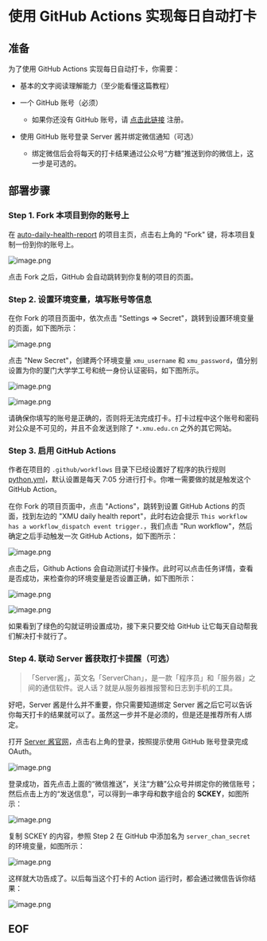 # 使用 GitHub Actions 实现每日自动打卡

## 准备

为了使用 GitHub Actions 实现每日自动打卡，你需要：

- 基本的文字阅读理解能力（至少能看懂这篇教程）

- 一个 GitHub 账号（必须）
  - 如果你还没有 GitHub 账号，请 [点击此链接](https://github.com/join?source=login) 注册。

- 使用 GitHub 账号登录 Server  酱并绑定微信通知（可选）
  - 绑定微信后会将每天的打卡结果通过公众号“方糖”推送到你的微信上，这一步是可选的。


## 部署步骤

### Step 1. Fork 本项目到你的账号上

在 [auto-daily-health-report](https://github.com/kirainmoe/auto-daily-health-report) 的项目主页，点击右上角的 "Fork" 键，将本项目复制一份到你的账号上。

![image.png](https://i.loli.net/2020/09/11/ZVCk6IDLOv3eSXG.png)

点击 Fork 之后，GitHub 会自动跳转到你复制的项目的页面。

### Step 2. 设置环境变量，填写账号等信息

在你 Fork 的项目页面中，依次点击 "Settings => Secret"，跳转到设置环境变量的页面，如下图所示：

![image.png](https://i.loli.net/2020/09/11/aLQZ75iVsu3EIF9.png)

点击 "New Secret"，创建两个环境变量 `xmu_username` 和 `xmu_password`，值分别设置为你的厦门大学学工号和统一身份认证密码，如下图所示。

![image.png](https://i.loli.net/2020/09/11/smhU6nZXy2IWbGO.png)

![image.png](https://i.loli.net/2020/09/11/TEQ8hD9GHxzbdN1.png)

请确保你填写的账号是正确的，否则将无法完成打卡。打卡过程中这个账号和密码对公众是不可见的，并且不会发送到除了 `*.xmu.edu.cn` 之外的其它网站。

### Step 3. 启用 GitHub Actions

作者在项目的 `.github/workflows` 目录下已经设置好了程序的执行规则 [python.yml](https://github.com/kirainmoe/auto-daily-health-report/blob/master/.github/workflows/python.yml)，默认设置是每天 7:05 分进行打卡。你唯一需要做的就是触发这个 GitHub Action。

在你 Fork 的项目页面中，点击 "Actions"，跳转到设置 GitHub Actions 的页面，找到左边的 "XMU daily health report"，此时右边会提示 `This workflow has a workflow_dispatch event trigger.`，我们点击 "Run workflow"，然后确定之后手动触发一次 GitHub Actions，如下图所示：

![image.png](https://i.loli.net/2020/09/11/eEBshC5WoLtdP8w.png)

点击之后，Github Actions 会自动测试打卡操作。此时可以点击任务详情，查看是否成功，来检查你的环境变量是否设置正确，如下图所示：

![image.png](https://i.loli.net/2020/09/11/mjE2zUiPK8CT4Lu.png)

![image.png](https://i.loli.net/2020/09/11/hXLs3NuwPnqxCQ1.png)

如果看到了绿色的勾就证明设置成功，接下来只要交给 GitHub 让它每天自动帮我们解决打卡就行了。

### Step 4. 联动 Server 酱获取打卡提醒（可选）

> 「Server酱」，英文名「ServerChan」，是一款「程序员」和「服务器」之间的通信软件。说人话？就是从服务器推报警和日志到手机的工具。

好吧，Server 酱是什么并不重要，你只需要知道绑定 Server 酱之后它可以告诉你每天打卡的结果就可以了。虽然这一步并不是必须的，但是还是推荐所有人绑定。

打开 [Server 酱官网](http://sc.ftqq.com/)，点击右上角的登录，按照提示使用 GitHub 账号登录完成 OAuth。

![image.png](https://i.loli.net/2020/09/11/pagDeLnJoN1hsTi.png)

登录成功，首先点击上面的“微信推送”，关注“方糖”公众号并绑定你的微信账号；然后点击上方的“发送信息”，可以得到一串字母和数字组合的 **SCKEY**，如图所示：

![image.png](https://i.loli.net/2020/09/11/87OUImxGoMHQeAf.png)

复制 SCKEY 的内容，参照 Step 2 在 GitHub 中添加名为 `server_chan_secret` 的环境变量，如图所示：

![image.png](https://i.loli.net/2020/09/11/ykWcrNe8RqSpzb2.png)

这样就大功告成了。以后每当这个打卡的 Action 运行时，都会通过微信告诉你结果：

![image.png](https://i.loli.net/2020/09/11/yVRK2tzfG943j1b.png)

## EOF